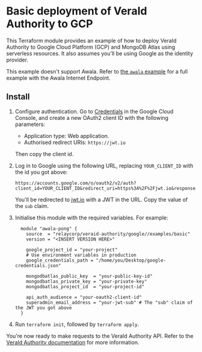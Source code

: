 # Basic deployment of VeraId Authority to GCP

This Terraform module provides an example of how to deploy VeraId Authority to Google Cloud Platform (GCP) and MongoDB Atlas using serverless resources. It also assumes you'll be using Google as the identity provider.

This example doesn't support Awala. Refer to [the `awala` example](../awala) for a full example with the Awala Internet Endpoint.

## Install

1. Configure authentication. Go to [Credentials](https://console.cloud.google.com/apis/credentials) in the Google Cloud Console, and create a new OAuth2 client ID with the following parameters:
   - Application type: Web application.
   - Authorised redirect URIs: `https://jwt.io`

   Then copy the client id.
2. Log in to Google using the following URL, replacing `YOUR_CLIENT_ID` with the id you got above:
   ```
   https://accounts.google.com/o/oauth2/v2/auth?client_id=YOUR_CLIENT_ID&redirect_uri=https%3A%2F%2Fjwt.io&response_type=id_token&scope=https://www.googleapis.com/auth/userinfo.profile%20https://www.googleapis.com/auth/userinfo.email&nonce=random
   ```
   
    You'll be redirected to [jwt.io](https://jwt.io) with a JWT in the URL. Copy the value of the `sub` claim.
3. Initialise this module with the required variables. For example:
   ```hcl
     module "awala-pong" {
       source  = "relaycorp/veraid-authority/google//examples/basic"
       version = "<INSERT VERSION HERE>"
   
       google_project_id = "your-project"
       # Use environment variables in production
       google_credentials_path = "/home/you/Desktop/google-credentials.json"

       mongodbatlas_public_key  = "your-public-key-id"
       mongodbatlas_private_key = "your-private-key"
       mongodbatlas_project_id  = "your-project-id"

       api_auth_audience = "your-oauth2-client-id"
       superadmin_email_address = "your-jwt-sub" # The "sub" claim of the JWT you got above
     }
   ```
4. Run `terraform init`, followed by `terraform apply`.

You're now ready to make requests to the VeraId Authority API. Refer to the [VeraId Authority documentation](https://docs.relaycorp.tech/veraid-authority/api) for more information.
